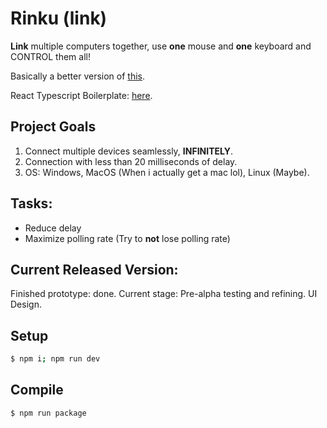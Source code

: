 # Rinku (link)

**Link** multiple computers together, use **one** mouse and **one** keyboard and CONTROL them all!

Basically a better version of [this](https://www.microsoft.com/en-us/download/details.aspx?id=35460).

React Typescript Boilerplate: [here](https://github.com/diego3g/electron-typescript-react).

## Project Goals

1. Connect multiple devices seamlessly, **INFINITELY**.
2. Connection with less than 20 milliseconds of delay.
3. OS: Windows, MacOS (When i actually get a mac lol), Linux (Maybe).

## Tasks:
- Reduce delay
- Maximize polling rate (Try to **not** lose polling rate)

## Current Released Version:

Finished prototype: done.
Current stage: Pre-alpha testing and refining. UI Design.

## Setup

```bash
$ npm i; npm run dev
```

## Compile

```bash
$ npm run package
```
